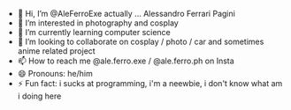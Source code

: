 - 👋 Hi, I’m @AleFerroExe actually ... Alessandro Ferrari Pagini
- 👀 I’m interested in photography and cosplay
- 🌱 I’m currently learning computer science
- 💞️ I’m looking to collaborate on cosplay / photo / car and sometimes anime related project
- 📫 How to reach me @ale.ferro.exe / @ale.ferro.ph on Insta
- 😄 Pronouns: he/him
- ⚡ Fun fact: i sucks at programming, i'm a neewbie, i don't know what am i doing here

<!---
AleFerroExe/AleFerroExe is a ✨ special ✨ repository because its `README.md` (this file) appears on your GitHub profile.
You can click the Preview link to take a look at your changes.
--->
